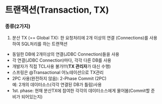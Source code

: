 # 트랜잭션(Transaction, TX)

### 종류(2가지)

1.  분산 TX (== Global TX): 한 요청처리에 2개 이상의 연결
(Connections)를 사용하여 SQL처리를 하는 트랜잭션
- 동일한 DB에 2개이상의 연결(JDBC Connection)들을 사용
- 각 연결(JDBC Connection)마다, 각각 다른 DB를 사용
- 개발자가 직접 TCL사용 불가!!!(**TX 관리자**가 대신 수행)
- 스프링은 @Transactional 어노테이션으로 TX관리
- 2PC 사용(완전하지 않음): 2-Phase Commit (2PC)  
예: 2개의 데이터소스(각각 연결된 DB가 틀림)사용  
- 1st. phase: 현재 분산TX에 참여한 각각의 데이터소스에게
물어봄(Commit할 준비가 되어있는지)
